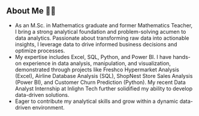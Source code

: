 ## About Me 🙋‍♀️

- As an M.Sc. in Mathematics graduate and former Mathematics Teacher, I bring a strong analytical foundation and problem-solving acumen to data analytics. Passionate about transforming raw data into actionable insights, I leverage data to drive informed business decisions and optimize processes.
- My expertise includes Excel, SQL, Python, and Power BI. I have hands-on experience in data analysis, manipulation, and visualization, demonstrated through projects like Freshco Hypermarket Analysis (Excel), Airline Database Analysis (SQL), ShopNest Store Sales Analysis (Power BI), and Customer Churn Prediction (Python). My recent Data Analyst Internship at Inlighn Tech further solidified my ability to develop data-driven solutions.
- Eager to contribute my analytical skills and grow within a dynamic data-driven environment.
<!--
**Geethaa-Subramanian/Geethaa-Subramanian** is a ✨ _special_ ✨ repository because its `README.md` (this file) appears on your GitHub profile.

Here are some ideas to get you started:

- 🔭 I’m currently working on ...
- 🌱 I’m currently learning ...
- 👯 I’m looking to collaborate on ...
- 🤔 I’m looking for help with ...
- 💬 Ask me about ...
- 📫 How to reach me: ...
- 😄 Pronouns: ...
- ⚡ Fun fact: ...
-->
